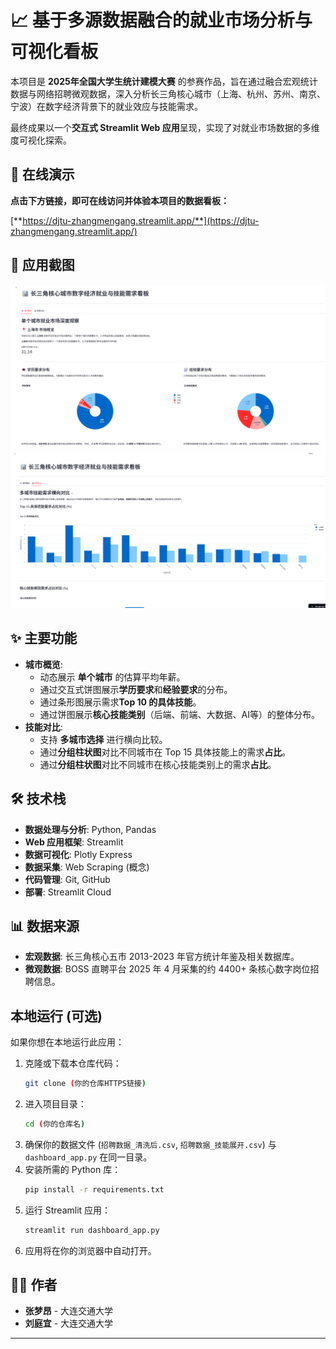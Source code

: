 # 📈 基于多源数据融合的就业市场分析与可视化看板

本项目是 **2025年全国大学生统计建模大赛** 的参赛作品，旨在通过融合宏观统计数据与网络招聘微观数据，深入分析长三角核心城市（上海、杭州、苏州、南京、宁波）在数字经济背景下的就业效应与技能需求。

最终成果以一个**交互式 Streamlit Web 应用**呈现，实现了对就业市场数据的多维度可视化探索。

## 🚀 在线演示

**点击下方链接，即可在线访问并体验本项目的数据看板：**

[**https://djtu-zhangmengang.streamlit.app/**](https://djtu-zhangmengang.streamlit.app/)

## 📸 应用截图

![城市概览](images/城市概览.png) 
![技能对比](images/技能对比.png)

## ✨ 主要功能

* **城市概览**:
    * 动态展示 **单个城市** 的估算平均年薪。
    * 通过交互式饼图展示**学历要求**和**经验要求**的分布。
    * 通过条形图展示需求**Top 10 的具体技能**。
    * 通过饼图展示**核心技能类别**（后端、前端、大数据、AI等）的整体分布。
* **技能对比**:
    * 支持 **多城市选择** 进行横向比较。
    * 通过**分组柱状图**对比不同城市在 Top 15 具体技能上的需求**占比**。
    * 通过**分组柱状图**对比不同城市在核心技能类别上的需求**占比**。

## 🛠️ 技术栈

* **数据处理与分析**: Python, Pandas
* **Web 应用框架**: Streamlit
* **数据可视化**: Plotly Express
* **数据采集**: Web Scraping (概念)
* **代码管理**: Git, GitHub
* **部署**: Streamlit Cloud

## 📊 数据来源

* **宏观数据**: 长三角核心五市 2013-2023 年官方统计年鉴及相关数据库。
* **微观数据**: BOSS 直聘平台 2025 年 4 月采集的约 4400+ 条核心数字岗位招聘信息。

## 本地运行 (可选)

如果你想在本地运行此应用：

1.  克隆或下载本仓库代码：
    ```bash
    git clone (你的仓库HTTPS链接)
    ```
2.  进入项目目录：
    ```bash
    cd (你的仓库名)
    ```
3.  确保你的数据文件 (`招聘数据_清洗后.csv`, `招聘数据_技能展开.csv`) 与 `dashboard_app.py` 在同一目录。
4.  安装所需的 Python 库：
    ```bash
    pip install -r requirements.txt
    ```
5.  运行 Streamlit 应用：
    ```bash
    streamlit run dashboard_app.py
    ```
6.  应用将在你的浏览器中自动打开。

## 🧑‍💻 作者

* **张梦昂** - 大连交通大学
* **刘庭宜** - 大连交通大学
---
